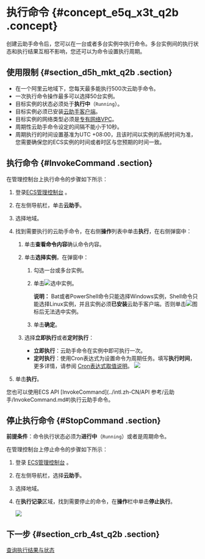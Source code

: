 # 执行命令 {#concept_e5q_x3t_q2b .concept}

创建云助手命令后，您可以在一台或者多台实例中执行命令。多台实例间的执行状态和执行结果互相不影响，您还可以为命令设置执行周期。

## 使用限制 {#section_d5h_mkt_q2b .section}

-   在一个阿里云地域下，您每天最多能执行500次云助手命令。
-   一次执行命令操作最多可以选择50台实例。
-   目标实例的状态必须处于**执行中**（`Running`）。
-   目标实例必须已安装[云助手客户端](../intl.zh-CN/产品简介/云助手/云助手客户端.md#)。
-   目标实例的网络类型必须是[专有网络VPC](../../../../../intl.zh-CN/产品简介/什么是专有网络.md#)。
-   周期性云助手命令设定的间隔不能小于10秒。
-   周期执行的时间设置基准为UTC +08:00，且该时间以实例的系统时间为准，您需要确保您的ECS实例的时间或者时区与您预期的时间一致。

## 执行命令 {#InvokeCommand .section}

在管理控制台上执行命令的步骤如下所示：

1.  登录[ECS管理控制台](https://ecs.console.aliyun.com/) 。
2.  在左侧导航栏，单击**云助手**。
3.  选择地域。
4.  找到需要执行的云助手命令，在右侧**操作**列表中单击**执行**，在右侧弹窗中：
    1.  单击**查看命令内容**确认命令内容。
    2.  单击**选择实例**，在弹窗中：
        1.  勾选一台或多台实例。
        2.  单击![](http://static-aliyun-doc.oss-cn-hangzhou.aliyuncs.com/assets/img/17010/15365689668440_en-US.png)选中实例。

            **说明：** Bat或者PowerShell命令只能选择Windows实例，Shell命令只能选择Linux实例，并且实例必须**已安装**云助手客户端。否则单击![](http://static-aliyun-doc.oss-cn-hangzhou.aliyuncs.com/assets/img/17010/15365689668440_en-US.png)图标后无法选中实例。

        3.  单击**确定**。
    3.  选择**立即执行**或者**定时执行**：

        -   **立即执行**：云助手命令在实例中即可执行一次。
        -   **定时执行**：使用Cron表达式为设置命令为周期任务。填写**执行时间**，更多详情，请参阅 [Cron表达式取值说明](https://www.alibabacloud.com/help/faq-detail/64769.htm)。
        ![](http://static-aliyun-doc.oss-cn-hangzhou.aliyuncs.com/assets/img/17010/15365689668439_zh-CN.png)

5.  单击**执行**。

您也可以使用ECS API [InvokeCommand](../intl.zh-CN/API 参考/云助手/InvokeCommand.md#)执行云助手命令。

## 停止执行命令 {#StopCommand .section}

**前提条件**：命令执行状态必须为**进行中**（`Running`）或者是周期命令。

在管理控制台上停止命令的步骤如下所示：

1.  登录 [ECS管理控制台](https://ecs.console.aliyun.com/) 。
2.  在左侧导航栏，选择**云助手**。
3.  选择地域。
4.  在**执行记录**区域，找到需要停止的命令，在**操作**栏中单击**停止执行**。

    ![](http://static-aliyun-doc.oss-cn-hangzhou.aliyuncs.com/assets/img/17010/15365689668527_zh-CN.png)


## 下一步 {#section_crb_4st_q2b .section}

[查询执行结果与状态](intl.zh-CN/用户指南/云助手/查询执行结果与状态.md#)

